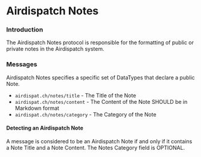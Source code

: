 Airdispatch Notes
==================

### Introduction

The Airdispatch Notes protocol is responsible for the formatting of public or private notes in the Airdispatch system.

### Messages

Airdispatch Notes specifies a specific set of DataTypes that declare a public Note.

- `airdispat.ch/notes/title` - The Title of the Note
- `airdispat.ch/notes/content` - The Content of the Note SHOULD be in Markdown format
- `airdispat.ch/notes/category` - The Category of the Note

#### Detecting an Airdispatch Note

A message is considered to be an Airdispatch Note if and only if it contains a Note Title and a Note Content. The Notes Category field is OPTIONAL.